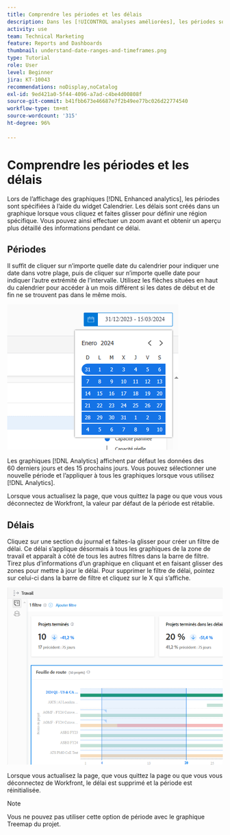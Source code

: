 ```yaml
---
title: Comprendre les périodes et les délais
description: Dans les [!UICONTROL analyses améliorées], les périodes sont spécifiées à l’aide du widget Calendrier. Les délais sont créés dans un graphique.
activity: use
team: Technical Marketing
feature: Reports and Dashboards
thumbnail: understand-date-ranges-and-timeframes.png
type: Tutorial
role: User
level: Beginner
jira: KT-10043
recommendations: noDisplay,noCatalog
exl-id: 9ed421a0-5f44-4096-a7ad-c4be4d00808f
source-git-commit: b41fbb673e46687e7f2b49ee77bc026d22774540
workflow-type: tm+mt
source-wordcount: '315'
ht-degree: 96%

---
```


# Comprendre les périodes et les délais

Lors de l’affichage des graphiques [!DNL Enhanced analytics], les périodes sont spécifiées à l’aide du widget Calendrier. Les délais sont créés dans un graphique lorsque vous cliquez et faites glisser pour définir une région spécifique. Vous pouvez ainsi effectuer un zoom avant et obtenir un aperçu plus détaillé des informations pendant ce délai.

## Périodes

Il suffit de cliquer sur n’importe quelle date du calendrier pour indiquer une date dans votre plage, puis de cliquer sur n’importe quelle date pour indiquer l’autre extrémité de l’intervalle. Utilisez les flèches situées en haut du calendrier pour accéder à un mois différent si les dates de début et de fin ne se trouvent pas dans le même mois.

![Image de sélection d’une période à l’aide du widget Calendrier](assets/section-1-3.png)

Les graphiques [!DNL Analytics] affichent par défaut les données des 60 derniers jours et des 15 prochains jours. Vous pouvez sélectionner une nouvelle période et l’appliquer à tous les graphiques lorsque vous utilisez [!DNL Analytics].

Lorsque vous actualisez la page, que vous quittez la page ou que vous vous déconnectez de Workfront, la valeur par défaut de la période est rétablie.

## Délais

Cliquez sur une section du journal et faites-la glisser pour créer un filtre de délai. Ce délai s’applique désormais à tous les graphiques de la zone de travail et apparaît à côté de tous les autres filtres dans la barre de filtre. Tirez plus d’informations d’un graphique en cliquant et en faisant glisser des zones pour mettre à jour le délai. Pour supprimer le filtre de délai, pointez sur celui-ci dans la barre de filtre et cliquez sur le X qui s’affiche.

![Image montrant la sélection d’une période à l’aide des opérations de glisser-déposer](assets/section-1-4.png)

Lorsque vous actualisez la page, que vous quittez la page ou que vous vous déconnectez de Workfront, le délai est supprimé et la période est réinitialisée.

>[!NOTE]
>
>Vous ne pouvez pas utiliser cette option de période avec le graphique Treemap du projet.
